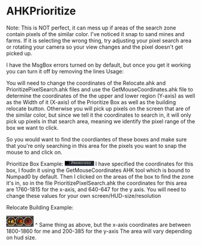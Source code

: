 # AHKPrioritize

Note: This is NOT perfect, it can mess up if areas of the search zone contain pixels of the similar color. I've noticed it snap to sand mines and farms. If it is selecting the wrong thing, try adjusting your pixel search area or rotating your camera so your view changes and the pixel doesn't get picked up.

I have the MsgBox errors turned on by default, but once you get it working you can turn it off by removing the lines
Usage:

You will need to change the coordinates of the Relocate.ahk and PrioritizePixelSearch.ahk files and use the GetMouseCoordinates.ahk file to determine the coordinates of the the upper and lower region (Y-axis) as well as the Width of it (X-axis) of the Prioritize Box as well as the building relocate button. Otherwise you will pick up pixels on the screen that are of the similar color, but since we tell it the coordinates to search in, it will only pick up pixels in that search area, meaning we identify the pixel range of the box we want to click.

So you would want to find the coordiantes of these boxes and make sure that you're only searching in this area for the pixels you want to snap the mouse to and click on.

Prioritize Box Example:
<img src="/ExampleSearchArea.png" alt="Alt text" title="Optional title">
I have specified the coordinates for this box, I foudn it using the GetMouseCoordinates AHK tool which is bound to Numpad0 by default. Then I clicked on the areas of the box to find the zone it's in, so in the file PrioritizePixelSearch.ahk the coordinates for this area are 1760-1815 for the x-axis, and 640-647 for the y axis. You will need to change these values for your own screen/HUD-size/resolution


Relocate Building Example:

<img src="RelocateExampleSearchArea.png" alt="Alt text" title="Optional title">
^
Same thing as above, but the x-axis coordinates are between 1800-1860 for me and 200-385 for the y-axis
The area will vary depending on hud size.
